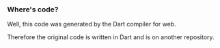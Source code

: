 ### Where's code? 
Well, this code was generated by the Dart compiler for web.

Therefore the original code is written in Dart and is on another repository.
